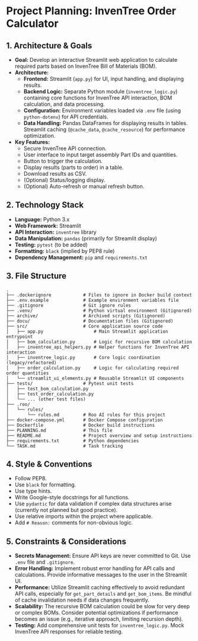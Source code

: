 # Project Planning: InvenTree Order Calculator

## 1. Architecture & Goals

- **Goal:** Develop an interactive Streamlit web application to calculate required parts based on InvenTree Bill of Materials (BOM).
- **Architecture:**
    - **Frontend:** Streamlit (`app.py`) for UI, input handling, and displaying results.
    - **Backend Logic:** Separate Python module (`inventree_logic.py`) containing core functions for InvenTree API interaction, BOM calculation, and data processing.
    - **Configuration:** Environment variables loaded via `.env` file (using `python-dotenv`) for API credentials.
    - **Data Handling:** Pandas DataFrames for displaying results in tables. Streamlit caching (`@cache_data`, `@cache_resource`) for performance optimization.
- **Key Features:**
    - Secure InvenTree API connection.
    - User interface to input target assembly Part IDs and quantities.
    - Button to trigger the calculation.
    - Display results (parts to order) in a table.
    - Download results as CSV.
    - (Optional) Status/logging display.
    - (Optional) Auto-refresh or manual refresh button.

## 2. Technology Stack

- **Language:** Python 3.x
- **Web Framework:** Streamlit
- **API Interaction:** `inventree` library
- **Data Manipulation:** `pandas` (primarily for Streamlit display)
- **Testing:** `pytest` (to be added)
- **Formatting:** `black` (implied by PEP8 rule)
- **Dependency Management:** `pip` and `requirements.txt`

## 3. File Structure

```
.
├── .dockerignore            # Files to ignore in Docker build context
├── .env.example             # Example environment variables file
├── .gitignore               # Git ignore rules
├── .venv/                   # Python virtual environment (Gitignored)
├── archive/                 # Archived scripts (Gitignored)
├── docu/                    # Documentation files (Gitignored)
├── src/                     # Core application source code
│   ├── app.py                   # Main Streamlit application entrypoint
│   ├── bom_calculation.py       # Logic for recursive BOM calculation
│   ├── inventree_api_helpers.py # Helper functions for InvenTree API interaction
│   ├── inventree_logic.py       # Core logic coordination (legacy/refactored)
│   ├── order_calculation.py     # Logic for calculating required order quantities
│   └── streamlit_ui_elements.py # Reusable Streamlit UI components
├── tests/                   # Pytest unit tests
│   ├── test_bom_calculation.py
│   ├── test_order_calculation.py
│   └── ... (other test files)
├── .roo/
│   └── rules/
│       └── rules.md         # Roo AI rules for this project
├── docker-compose.yml       # Docker Compose configuration
├── Dockerfile               # Docker build instructions
├── PLANNING.md              # This file
├── README.md                # Project overview and setup instructions
├── requirements.txt         # Python dependencies
└── TASK.md                  # Task tracking
```

## 4. Style & Conventions

- Follow PEP8.
- Use `black` for formatting.
- Use type hints.
- Write Google-style docstrings for all functions.
- Use `pydantic` for data validation if complex data structures arise (currently not planned but good practice).
- Use relative imports within the project where applicable.
- Add `# Reason:` comments for non-obvious logic.

## 5. Constraints & Considerations

- **Secrets Management:** Ensure API keys are never committed to Git. Use `.env` file and `.gitignore`.
- **Error Handling:** Implement robust error handling for API calls and calculations. Provide informative messages to the user in the Streamlit UI.
- **Performance:** Utilize Streamlit caching effectively to avoid redundant API calls, especially for `get_part_details` and `get_bom_items`. Be mindful of cache invalidation needs if data changes frequently.
- **Scalability:** The recursive BOM calculation could be slow for very deep or complex BOMs. Consider potential optimizations if performance becomes an issue (e.g., iterative approach, limiting recursion depth).
- **Testing:** Add comprehensive unit tests for `inventree_logic.py`. Mock InvenTree API responses for reliable testing.